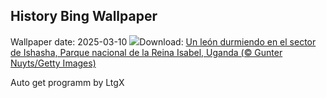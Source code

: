 ## History Bing Wallpaper
Wallpaper date: 2025-03-10
![](https://www.bing.com/th?id=OHR.NappingLion_ES-ES7306945095_UHD.jpg&w=1000)Download: [Un león durmiendo en el sector de Ishasha, Parque nacional de la Reina Isabel, Uganda (© Gunter Nuyts/Getty Images)](https://www.bing.com/th?id=OHR.NappingLion_ES-ES7306945095_UHD.jpg)

Auto get programm by LtgX
